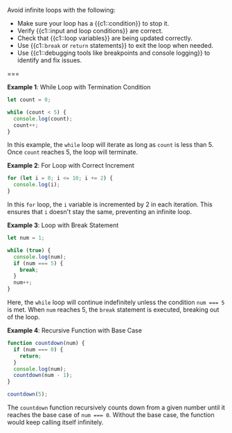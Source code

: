 Avoid infinite loops with the following:

+ Make sure your loop has a {{c1::condition}} to stop it.
+ Verify {{c1::input and loop conditions}} are correct.
+ Check that {{c1::loop variables}} are being updated correctly.
+ Use {{c1::`break` or `return` statements}} to exit the loop when needed.
+ Use {{c1::debugging tools like breakpoints and console logging}} to identify and fix issues.

===

**Example 1**: While Loop with Termination Condition

```js
let count = 0;

while (count < 5) {
  console.log(count);
  count++;
}
```

In this example, the `while` loop will iterate as long as `count` is less than 5.
Once `count` reaches 5, the loop will terminate.

**Example 2**: For Loop with Correct Increment

```js
for (let i = 0; i <= 10; i += 2) {
  console.log(i);
}
```

In this `for` loop, the `i` variable is incremented by 2 in each iteration.
This ensures that `i` doesn't stay the same, preventing an infinite loop.

**Example 3**: Loop with Break Statement

```js
let num = 1;

while (true) {
  console.log(num);
  if (num === 5) {
    break;
  }
  num++;
}
```

Here, the `while` loop will continue indefinitely unless the condition `num === 5` is met.
When `num` reaches 5, the `break` statement is executed, breaking out of the loop.

**Example 4**: Recursive Function with Base Case

```js
function countdown(num) {
  if (num === 0) {
    return;
  }
  console.log(num);
  countdown(num - 1);
}

countdown(5);
```

The `countdown` function recursively counts down from a given number until it reaches the base case of `num === 0`.
Without the base case, the function would keep calling itself infinitely.
